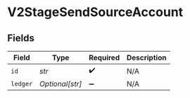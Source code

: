 # V2StageSendSourceAccount


## Fields

| Field              | Type               | Required           | Description        |
| ------------------ | ------------------ | ------------------ | ------------------ |
| `id`               | *str*              | :heavy_check_mark: | N/A                |
| `ledger`           | *Optional[str]*    | :heavy_minus_sign: | N/A                |